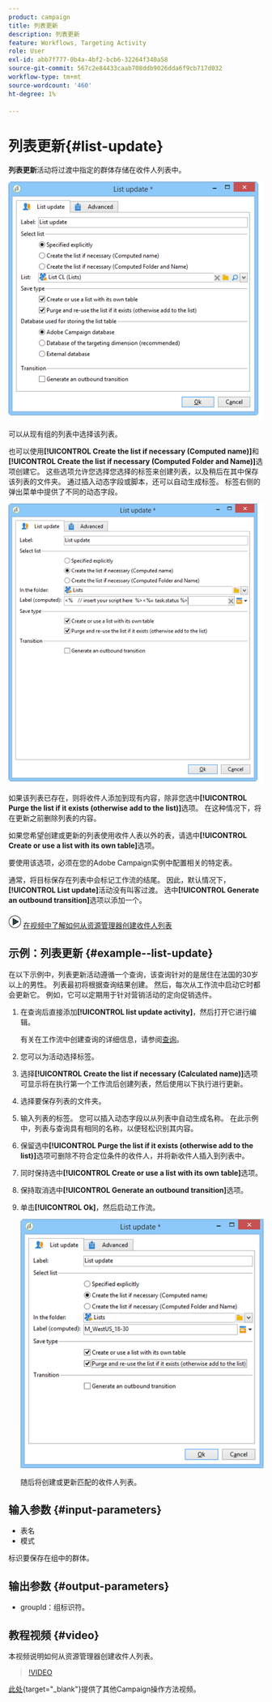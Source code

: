 ```yaml
---
product: campaign
title: 列表更新
description: 列表更新
feature: Workflows, Targeting Activity
role: User
exl-id: abb7f777-0b4a-4bf2-bcb6-32264f340a58
source-git-commit: 567c2e84433caab708ddb9026dda6f9cb717d032
workflow-type: tm+mt
source-wordcount: '460'
ht-degree: 1%

---
```


# 列表更新{#list-update}



**列表更新**&#x200B;活动将过渡中指定的群体存储在收件人列表中。

![](assets/s_user_segmentation_update_group.png)

可以从现有组的列表中选择该列表。

也可以使用&#x200B;**[!UICONTROL Create the list if necessary (Computed name)]**&#x200B;和&#x200B;**[!UICONTROL Create the list if necessary (Computed Folder and Name)]**&#x200B;选项创建它。 这些选项允许您选择您选择的标签来创建列表，以及稍后在其中保存该列表的文件夹。 通过插入动态字段或脚本，还可以自动生成标签。 标签右侧的弹出菜单中提供了不同的动态字段。

![](assets/s_user_segmentation_update_list_calc.png)

如果该列表已存在，则将收件人添加到现有内容，除非您选中&#x200B;**[!UICONTROL Purge the list if it exists (otherwise add to the list)]**&#x200B;选项。 在这种情况下，将在更新之前删除列表的内容。

如果您希望创建或更新的列表使用收件人表以外的表，请选中&#x200B;**[!UICONTROL Create or use a list with its own table]**&#x200B;选项。

要使用该选项，必须在您的Adobe Campaign实例中配置相关的特定表。

通常，将目标保存在列表中会标记工作流的结尾。 因此，默认情况下，**[!UICONTROL List update]**&#x200B;活动没有叫客过渡。 选中&#x200B;**[!UICONTROL Generate an outbound transition]**&#x200B;选项以添加一个。

![](assets/do-not-localize/how-to-video.png) [在视频中了解如何从资源管理器创建收件人列表](#video)

## 示例：列表更新 {#example--list-update}

在以下示例中，列表更新活动遵循一个查询，该查询针对的是居住在法国的30岁以上的男性。 列表最初将根据查询结果创建。 然后，每次从工作流中启动它时都会更新它。 例如，它可以定期用于针对营销活动的定向促销选件。

1. 在查询后直接添加&#x200B;**[!UICONTROL list update activity]**，然后打开它进行编辑。

   有关在工作流中创建查询的详细信息，请参阅[查询](query.md)。

1. 您可以为活动选择标签。
1. 选择&#x200B;**[!UICONTROL Create the list if necessary (Calculated name)]**&#x200B;选项可显示将在执行第一个工作流后创建列表，然后使用以下执行进行更新。
1. 选择要保存列表的文件夹。
1. 输入列表的标签。 您可以插入动态字段以从列表中自动生成名称。 在此示例中，列表与查询具有相同的名称，以便轻松识别其内容。
1. 保留选中&#x200B;**[!UICONTROL Purge the list if it exists (otherwise add to the list)]**&#x200B;选项可删除不符合定位条件的收件人，并将新收件人插入到列表中。
1. 同时保持选中&#x200B;**[!UICONTROL Create or use a list with its own table]**&#x200B;选项。
1. 保持取消选中&#x200B;**[!UICONTROL Generate an outbound transition]**&#x200B;选项。
1. 单击&#x200B;**[!UICONTROL Ok]**，然后启动工作流。

   ![](assets/s_user_segmentation_update_list_calc_example.png)

   随后将创建或更新匹配的收件人列表。

## 输入参数 {#input-parameters}

* 表名
* 模式

标识要保存在组中的群体。

## 输出参数 {#output-parameters}

* groupId：组标识符。

## 教程视频 {#video}

本视频说明如何从资源管理器创建收件人列表。

>[!VIDEO](https://video.tv.adobe.com/v/25602/quality=12)

[此处](https://experienceleague.adobe.com/docs/campaign-learn/tutorials/getting-started/introduction-to-adobe-campaign.html){target="_blank"}提供了其他Campaign操作方法视频。